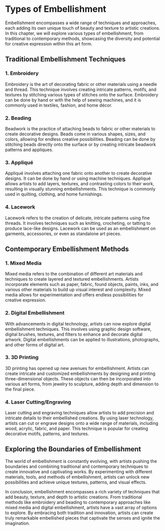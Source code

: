 Types of Embellishment
=================================

Embellishment encompasses a wide range of techniques and approaches, each adding its own unique touch of beauty and texture to artistic creations. In this chapter, we will explore various types of embellishment, from traditional to contemporary methods, showcasing the diversity and potential for creative expression within this art form.

Traditional Embellishment Techniques
------------------------------------

### 1. Embroidery

Embroidery is the art of decorating fabric or other materials using a needle and thread. This technique involves creating intricate patterns, motifs, and textures by stitching various types of stitches onto the surface. Embroidery can be done by hand or with the help of sewing machines, and it is commonly used in textiles, fashion, and home décor.

### 2. Beading

Beadwork is the practice of attaching beads to fabric or other materials to create decorative designs. Beads come in various shapes, sizes, and colors, allowing for endless creative possibilities. Beading can be done by stitching beads directly onto the surface or by creating intricate beadwork patterns and appliques.

### 3. Appliqué

Appliqué involves attaching one fabric onto another to create decorative designs. It can be done by hand or using machine techniques. Appliqué allows artists to add layers, textures, and contrasting colors to their work, resulting in visually stunning embellishments. This technique is commonly used in quilting, clothing, and home furnishings.

### 4. Lacework

Lacework refers to the creation of delicate, intricate patterns using fine threads. It involves techniques such as knitting, crocheting, or tatting to produce lace-like designs. Lacework can be used as an embellishment on garments, accessories, or even as standalone art pieces.

Contemporary Embellishment Methods
----------------------------------

### 1. Mixed Media

Mixed media refers to the combination of different art materials and techniques to create layered and textured embellishments. Artists incorporate elements such as paper, fabric, found objects, paints, inks, and various other materials to build up visual interest and complexity. Mixed media allows for experimentation and offers endless possibilities for creative expression.

### 2. Digital Embellishment

With advancements in digital technology, artists can now explore digital embellishment techniques. This involves using graphic design software, digital brushes, textures, and filters to enhance and decorate digital artwork. Digital embellishments can be applied to illustrations, photographs, and other forms of digital art.

### 3. 3D Printing

3D printing has opened up new avenues for embellishment. Artists can create intricate and customized embellishments by designing and printing three-dimensional objects. These objects can then be incorporated into various art forms, from jewelry to sculpture, adding depth and dimension to the final piece.

### 4. Laser Cutting/Engraving

Laser cutting and engraving techniques allow artists to add precision and intricate details to their embellished creations. By using laser technology, artists can cut or engrave designs onto a wide range of materials, including wood, acrylic, fabric, and paper. This technique is popular for creating decorative motifs, patterns, and textures.

Exploring the Boundaries of Embellishment
-----------------------------------------

The world of embellishment is constantly evolving, with artists pushing the boundaries and combining traditional and contemporary techniques to create innovative and captivating works. By experimenting with different materials, tools, and methods of embellishment, artists can unlock new possibilities and achieve unique textures, patterns, and visual effects.

In conclusion, embellishment encompasses a rich variety of techniques that add beauty, texture, and depth to artistic creations. From traditional methods like embroidery and beading to contemporary approaches like mixed media and digital embellishment, artists have a vast array of options to explore. By embracing both tradition and innovation, artists can create truly remarkable embellished pieces that captivate the senses and ignite the imagination.
